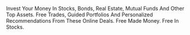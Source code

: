 Invest Your Money In Stocks, Bonds, Real Estate, Mutual Funds And Other Top Assets. Free Trades, Guided Portfolios And Personalized Recommendations From These Online Deals. Free Made Money. Free In Stocks.
